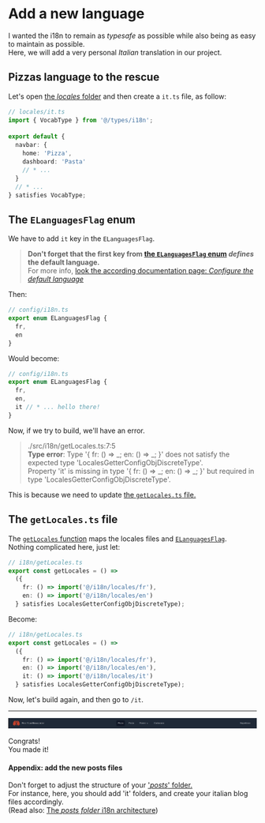 # Add a new language

I wanted the i18n to remain as _typesafe_ as possible while also being as easy to maintain as possible.  
Here, we will add a very personal _Italian_ translation in our project.

## Pizzas language to the rescue

Let's open [the _locales_ folder](/src/i18n/locales) and then create a `it.ts` file, as follow:

```ts
// locales/it.ts
import { VocabType } from '@/types/i18n';

export default {
  navbar: {
    home: 'Pizza',
    dashboard: 'Pasta'
    // * ...
  }
  // * ...
} satisfies VocabType;
```

## The `ELanguagesFlag` enum

We have to add `it` key in the `ELanguagesFlag`.

> **Don't forget that the first key from [the `ELanguagesFlag` enum](/src/config/i18n.ts) _defines_ the default language.**  
> For more info, [look the according documentation page: _Configure the default language_](./01.configure-default-language.md)

Then:

```ts
// config/i18n.ts
export enum ELanguagesFlag {
  fr,
  en
}
```

Would become:

```ts
// config/i18n.ts
export enum ELanguagesFlag {
  fr,
  en,
  it // * ... hello there!
}
```

Now, if we try to build, we'll have an error.

> ./src/i18n/getLocales.ts:7:5  
> **Type error**: Type '{ fr: () => _; en: () => _; }' does not satisfy the expected type 'LocalesGetterConfigObjDiscreteType'.  
> Property 'it' is missing in type '{ fr: () => _; en: () => _; }' but required in type 'LocalesGetterConfigObjDiscreteType'.

This is because we need to update [the `getLocales.ts` file.](/src/i18n/getLocales.ts)

## The `getLocales.ts` file

The [`getLocales` function](/src/i18n/getLocales.ts) maps the locales files and [`ELanguagesFlag`](/src/config/i18n.ts).  
Nothing complicated here, just let:

```ts
// i18n/getLocales.ts
export const getLocales = () =>
  ({
    fr: () => import('@/i18n/locales/fr'),
    en: () => import('@/i18n/locales/en')
  } satisfies LocalesGetterConfigObjDiscreteType);
```

Become:

```ts
// i18n/getLocales.ts
export const getLocales = () =>
  ({
    fr: () => import('@/i18n/locales/fr'),
    en: () => import('@/i18n/locales/en'),
    it: () => import('@/i18n/locales/it')
  } satisfies LocalesGetterConfigObjDiscreteType);
```

Now, let's build again, and then go to `/it`.

---

<p align="center"><img src="./Assets/02.add-new-language/updated-navbar-it.png" alt="Updated navbar (it)"/></p>

Congrats!  
You made it!

#### Appendix: add the new posts files

Don't forget to adjust the structure of your ['_posts_' folder.](/posts/)  
For instance, here, you should add 'it' folders, and create your italian blog files accordingly.  
(Read also: [The _posts folder_ i18n architecture](/doc/blog/02.add-new-blog-category.md#the-posts-folder-i18n-architecture))
